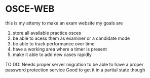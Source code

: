 # OSCE-WEB

this is my attemy to make an exam website
my goals are

1. store all available practice osces
2. be able to acess them as examiner or a candidate mode
3. be able to track performance over time
4. have a working area where a timer is present
5. make it able to add new cases rapidly

TO DO:
Needs proper server migration to be able to have a proper password protection service
Good to get it in a partial state though
